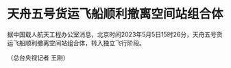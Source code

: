 # 天舟五号货运飞船顺利撤离空间站组合体

据中国载人航天工程办公室消息，北京时间2023年5月5日15时26分，天舟五号货运飞船顺利撤离空间站组合体，转入独立飞行阶段。

（总台央视记者 王刚）

